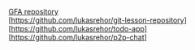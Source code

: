 [GFA repository](https://github.com/green-fox-academy/lukasrehor)<br>
[https://github.com/lukasrehor/git-lesson-repository]<br>
[https://github.com/lukasrehor/todo-app]
[https://github.com/lukasrehor/p2p-chat]